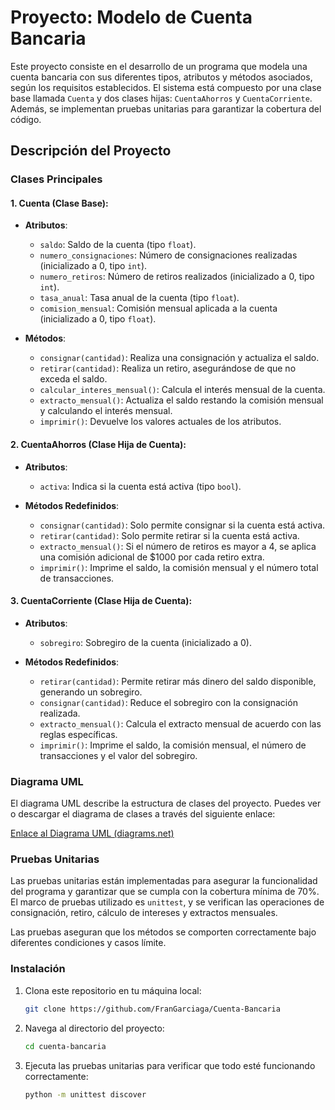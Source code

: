 # Proyecto: Modelo de Cuenta Bancaria

Este proyecto consiste en el desarrollo de un programa que modela una cuenta bancaria con sus diferentes tipos, atributos y métodos asociados, según los requisitos establecidos. El sistema está compuesto por una clase base llamada `Cuenta` y dos clases hijas: `CuentaAhorros` y `CuentaCorriente`. Además, se implementan pruebas unitarias para garantizar la cobertura del código.

## Descripción del Proyecto

### Clases Principales

#### 1. **Cuenta (Clase Base)**:
- **Atributos**:
    - `saldo`: Saldo de la cuenta (tipo `float`).
    - `numero_consignaciones`: Número de consignaciones realizadas (inicializado a 0, tipo `int`).
    - `numero_retiros`: Número de retiros realizados (inicializado a 0, tipo `int`).
    - `tasa_anual`: Tasa anual de la cuenta (tipo `float`).
    - `comision_mensual`: Comisión mensual aplicada a la cuenta (inicializado a 0, tipo `float`).

- **Métodos**:
    - `consignar(cantidad)`: Realiza una consignación y actualiza el saldo.
    - `retirar(cantidad)`: Realiza un retiro, asegurándose de que no exceda el saldo.
    - `calcular_interes_mensual()`: Calcula el interés mensual de la cuenta.
    - `extracto_mensual()`: Actualiza el saldo restando la comisión mensual y calculando el interés mensual.
    - `imprimir()`: Devuelve los valores actuales de los atributos.

#### 2. **CuentaAhorros (Clase Hija de Cuenta)**:
- **Atributos**:
    - `activa`: Indica si la cuenta está activa (tipo `bool`).

- **Métodos Redefinidos**:
    - `consignar(cantidad)`: Solo permite consignar si la cuenta está activa.
    - `retirar(cantidad)`: Solo permite retirar si la cuenta está activa.
    - `extracto_mensual()`: Si el número de retiros es mayor a 4, se aplica una comisión adicional de $1000 por cada retiro extra.
    - `imprimir()`: Imprime el saldo, la comisión mensual y el número total de transacciones.

#### 3. **CuentaCorriente (Clase Hija de Cuenta)**:
- **Atributos**:
    - `sobregiro`: Sobregiro de la cuenta (inicializado a 0).

- **Métodos Redefinidos**:
    - `retirar(cantidad)`: Permite retirar más dinero del saldo disponible, generando un sobregiro.
    - `consignar(cantidad)`: Reduce el sobregiro con la consignación realizada.
    - `extracto_mensual()`: Calcula el extracto mensual de acuerdo con las reglas específicas.
    - `imprimir()`: Imprime el saldo, la comisión mensual, el número de transacciones y el valor del sobregiro.

### Diagrama UML

El diagrama UML describe la estructura de clases del proyecto. Puedes ver o descargar el diagrama de clases a través del siguiente enlace:

[Enlace al Diagrama UML (diagrams.net)](https://app.diagrams.net/?src=about#G1wdFbeMQJClLsiEoPic0AgOeqXAj3H5D2#%7B%22pageId%22%3A%22AWppU-QAVICE3YoMNzq4%22%7D)

### Pruebas Unitarias

Las pruebas unitarias están implementadas para asegurar la funcionalidad del programa y garantizar que se cumpla con la cobertura mínima de 70%. El marco de pruebas utilizado es `unittest`, y se verifican las operaciones de consignación, retiro, cálculo de intereses y extractos mensuales.

Las pruebas aseguran que los métodos se comporten correctamente bajo diferentes condiciones y casos límite.

### Instalación

1. Clona este repositorio en tu máquina local:
    ```bash
    git clone https://github.com/FranGarciaga/Cuenta-Bancaria
    ```

2. Navega al directorio del proyecto:
    ```bash
    cd cuenta-bancaria
    ```

3. Ejecuta las pruebas unitarias para verificar que todo esté funcionando correctamente:
    ```bash
    python -m unittest discover
    ```


